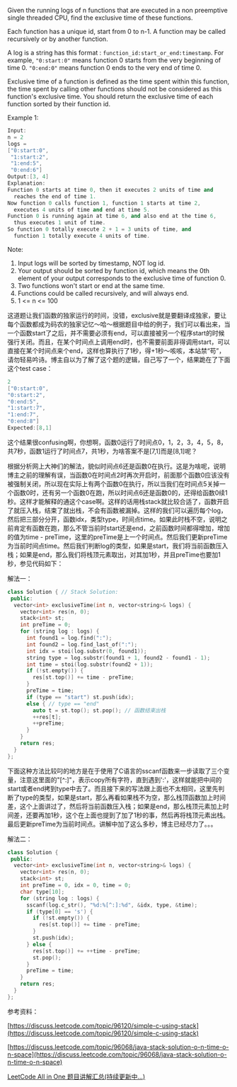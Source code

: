 Given the running logs of n functions that are executed in a non preemptive single threaded CPU, find the exclusive time of these functions.

Each function has a unique id, start from 0 to n-1. A function may be called recursively or by another function.

A log is a string has this format : `function_id:start_or_end:timestamp`. For example, `"0:start:0"` means function 0 starts from the very beginning of time 0. `"0:end:0"` means function 0 ends to the very end of time 0.

Exclusive time of a function is defined as the time spent within this function, the time spent by calling other functions should not be considered as this function's exclusive time. You should return the exclusive time of each function sorted by their function id.

Example 1:

```cpp
Input:
n = 2
logs = 
["0:start:0",
 "1:start:2",
 "1:end:5",
 "0:end:6"]
Output:[3, 4]
Explanation:
Function 0 starts at time 0, then it executes 2 units of time and
  reaches the end of time 1. 
Now function 0 calls function 1, function 1 starts at time 2,
  executes 4 units of time and end at time 5.
Function 0 is running again at time 6, and also end at the time 6,
  thus executes 1 unit of time. 
So function 0 totally execute 2 + 1 = 3 units of time, and
  function 1 totally execute 4 units of time.
```

Note:

1. Input logs will be sorted by timestamp, NOT log id.
1. Your output should be sorted by function id, which means the 0th element of your output corresponds to the exclusive time of function 0.
1. Two functions won't start or end at the same time.
1. Functions could be called recursively, and will always end.
1. 1 \<= n \<= 100

这道题让我们函数的独家运行的时间，没错，exclusive就是要翻译成独家，要让每个函数都成为码农的独家记忆～哈～根据题目中给的例子，我们可以看出来，当一个函数start了之后，并不需要必须有end，可以直接被另一个程序start的时候强行关闭。而且，在某个时间点上调用end时，也不需要前面非得调用start，可以直接在某个时间点来个end，这样也算执行了1秒，得+1秒～咳咳，本站禁“苟”，请勿轻易吟诗。博主自以为了解了这个题的逻辑，自己写了一个，结果跪在了下面这个test case：

```cpp
2
["0:start:0",
"0:start:2",
"0:end:5",
"1:start:7",
"1:end:7",
"0:end:8"]
Expected:[8,1]
```

这个结果很confusing啊，你想啊，函数0运行了时间点0，1，2，3，4，5，8，共7秒，函数1运行了时间点7，共1秒，为啥答案不是\[7,1\]而是\[8,1\]呢？

根据分析网上大神们的解法，貌似时间点6还是函数0在执行。这是为啥呢，说明博主之前的理解有误，当函数0在时间点2时再次开启时，前面那个函数0应该没有被强制关闭，所以现在实际上有两个函数0在执行，所以当我们在时间点5关掉一个函数0时，还有另一个函数0在跑，所以时间点6还是函数0的，还得给函数0续1秒。这样才能解释的通这个case啊。这样的话用栈stack就比较合适了，函数开启了就压入栈，结束了就出栈，不会有函数被漏掉。这样的我们可以遍历每个log，然后把三部分分开，函数idx，类型type，时间点time。如果此时栈不空，说明之前肯定有函数在跑，那么不管当前时start还是end，之前函数时间都得增加，增加的值为time - preTime，这里的preTime是上一个时间点。然后我们更新preTime为当前时间点time。然后我们判断log的类型，如果是start，我们将当前函数压入栈；如果是end，那么我们将栈顶元素取出，对其加1秒，并且preTime也要加1秒，参见代码如下：

解法一：

```cpp
class Solution { // Stack Solution:
 public:
  vector<int> exclusiveTime(int n, vector<string>& logs) {
    vector<int> res(n, 0);
    stack<int> st;
    int preTime = 0;
    for (string log : logs) {
      int found1 = log.find(":");
      int found2 = log.find_last_of(":");
      int idx = stoi(log.substr(0, found1));
      string type = log.substr(found1 + 1, found2 - found1 - 1);
      int time = stoi(log.substr(found2 + 1));
      if (!st.empty()) {
        res[st.top()] += time - preTime;
      }
      preTime = time;
      if (type == "start") st.push(idx);
      else { // type == "end"
        auto t = st.top(); st.pop(); // 函数结束出栈
        ++res[t];
        ++preTime;
      }
    }
    return res;
  }
};
```

下面这种方法比较叼的地方是在于使用了C语言的sscanf函数来一步读取了三个变量，注意这里面的"\[^:\]"，表示copy所有字符，直到遇到':'，这样就能把中间的start或者end拷到type中去了。而且接下来的写法跟上面也不太相同，这里先判断了type的类型，如果是start，那么再看如果栈不为空，那么栈顶函数加上时间差，这个上面讲过了，然后将当前函数压入栈；如果是end，那么栈顶元素加上时间差，还要再加1秒，这个在上面也提到了加了1秒的事，然后再将栈顶元素出栈。最后更新preTime为当前时间点。讲解中加了这么多秒，博主已经尽力了。。。

解法二：

```cpp
class Solution {
 public:
  vector<int> exclusiveTime(int n, vector<string>& logs) {
    vector<int> res(n, 0);
    stack<int> st;
    int preTime = 0, idx = 0, time = 0;
    char type[10];
    for (string log : logs) {
      sscanf(log.c_str(), "%d:%[^:]:%d", &idx, type, &time);
      if (type[0] == 's') {
        if (!st.empty()) {
          res[st.top()] += time - preTime;
        }
        st.push(idx);
      } else {
        res[st.top()] += ++time - preTime;
        st.pop();
      }
      preTime = time;
    }
    return res;
  }
};
```

参考资料：

[https://discuss.leetcode.com/topic/96120/simple-c-using-stack](https://discuss.leetcode.com/topic/96120/simple-c-using-stack)

[https://discuss.leetcode.com/topic/96068/java-stack-solution-o-n-time-o-n-space](https://discuss.leetcode.com/topic/96068/java-stack-solution-o-n-time-o-n-space)

[LeetCode All in One 题目讲解汇总(持续更新中...)](http://www.cnblogs.com/grandyang/p/4606334.html)

